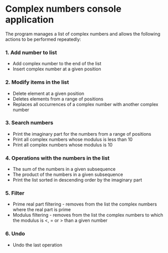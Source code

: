 # Complex numbers console application

The program manages a list of complex numbers and allows the following actions to be performed repeatedly:

### 1. Add number to list
   - Add complex number to the end of the list
   - Insert complex number at a given position

### 2. Modify items in the list
   - Delete element at a given position
   - Deletes elements from a range of positions
   - Replaces all occurrences of a complex number with another complex number
 
### 3. Search numbers
   - Print the imaginary part for the numbers from a range of positions
   - Print all complex numbers whose modulus is less than 10
   - Print all complex numbers whose modulus is 10

### 4. Operations with the numbers in the list
   - The sum of the numbers in a given subsequence
   - The product of the numbers in a given subsequence
   - Print the list sorted in descending order by the imaginary part

### 5. Filter
   - Prime real part filtering - removes from the list the complex numbers where the real part is prime
   - Modulus filtering - removes from the list the complex numbers to which the modulus is <, = or > than a given number

### 6. Undo
   - Undo the last operation

